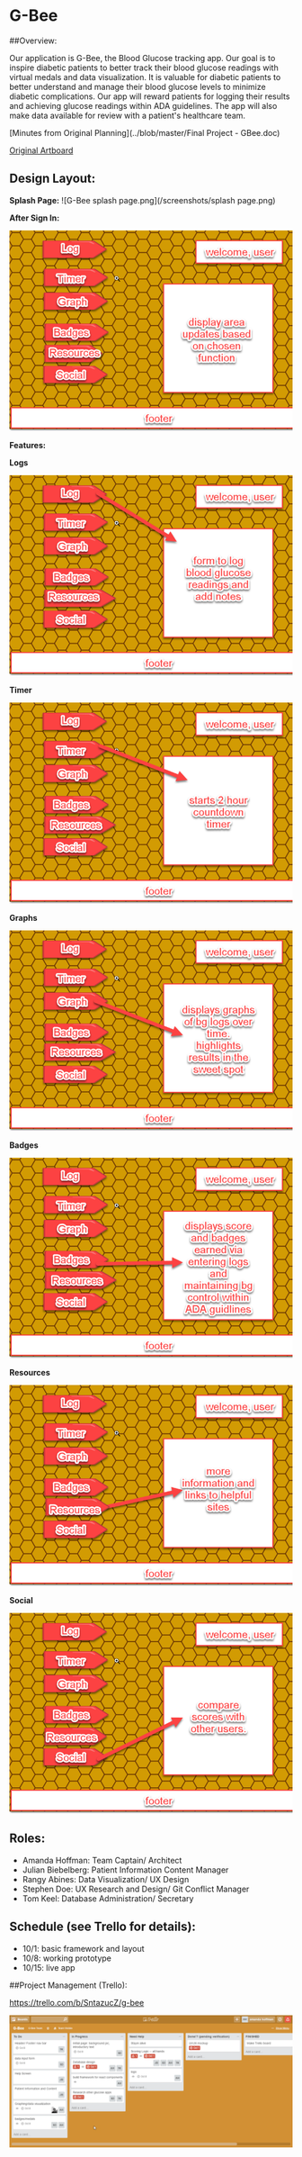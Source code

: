 # G-Bee

##Overview:

Our application is G-Bee, the Blood Glucose tracking app. Our goal is to inspire diabetic patients to better track their blood glucose readings with virtual medals and data visualization. It is valuable for diabetic patients to better understand and manage their blood glucose levels to minimize diabetic complications.  Our app will reward patients for logging their results and achieving glucose readings within ADA guidelines. The app will also make data available for review with a patient's healthcare team.

[Minutes from Original Planning](../blob/master/Final Project - GBee.doc)

[Original Artboard](../blob/master/gbee.pdf)


## Design Layout:

**Splash Page:**
![G-Bee splash page.png](/screenshots/splash page.png)


**After Sign In:**

![G-Bee afterSignIn.png](/screenshots/afterSignIn.png)

**Features:**

**Logs**

![G-Bee log.png](/screenshots/log.png)

**Timer**

![G-Bee timer.png](/screenshots/timer.png)

**Graphs**

![G-Bee graphs.png](/screenshots/graphs.png)

**Badges**

![G-Bee badges.png](/screenshots/badges.png)

**Resources**

![G-Bee resources.png](/screenshots/resources.png)

**Social**

![G-Bee social.png](/screenshots/social.png)


## Roles:

* Amanda Hoffman: Team Captain/ Architect
* Julian Biebelberg: Patient Information Content Manager
* Rangy Abines: Data Visualization/ UX Design
* Stephen Doe: UX Research and Design/ Git Conflict Manager
* Tom Keel: Database Administration/ Secretary

## Schedule (see Trello for details):

* 10/1: basic framework and layout
* 10/8: working prototype
* 10/15: live app

##Project Management (Trello):

https://trello.com/b/SntazucZ/g-bee

![G-Bee trello.png](/screenshots/trello.png)

